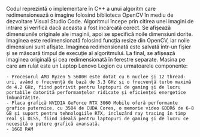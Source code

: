Codul reprezintă o implementare în C++ a unui algoritm care redimensionează o imagine folosind biblioteca OpenCV în mediu de dezvoltare Visual Studio Code. Algoritmul începe prin citirea unei imagini de intrare și verifică dacă aceasta a fost încărcată corect. Se afișează dimensiunile originale ale imaginii, apoi se specifică noile dimensiuni dorite. Imaginea este redimensionată folosind funcția resize din OpenCV, iar noile dimensiuni sunt afișate. Imaginea redimensionată este salvată într-un fișier și se măsoară timpul de execuție al algoritmului. La final, se afișează imaginea originală și cea redimensionată în ferestre separate.
Masina pe care am rulat este un Laptop Lenovo Legion cu urmatoarele componente: 
 
	- Procesorul AMD Ryzen 5 5600H este dotat cu 6 nuclee și 12 thread-uri, având o frecvență de bază de 3.3 GHz și o frecvență turbo maximă de 4.2 GHz, fiind potrivit pentru laptopuri de gaming și de lucru portabile datorită performanțelor ridicate și eficienței energetice îmbunătățite.
	- Placa grafică NVIDIA GeForce RTX 3060 Mobile oferă performanțe grafice puternice, cu 3584 de CUDA Cores, o memorie video GDDR6 de 6-8 GB și suport pentru tehnologiile RTX, incluzând ray tracing în timp real și DLSS, fiind ideală pentru laptopuri de gaming și de lucru ce necesită o putere grafică avansată.
	- 16GB RAM



